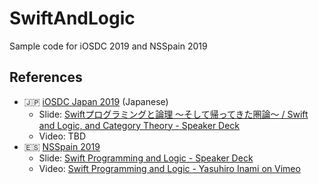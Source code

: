 # SwiftAndLogic
Sample code for iOSDC 2019 and NSSpain 2019

## References

- 🇯🇵 [iOSDC Japan 2019](https://fortee.jp/iosdc-japan-2019/proposal/9529444c-a849-47cd-94a7-bf2b694320aa) (Japanese)
    - Slide: [Swiftプログラミングと論理 〜そして帰ってきた圏論〜 / Swift and Logic, and Category Theory \- Speaker Deck](https://speakerdeck.com/inamiy/swift-and-logic-and-category-theory)
    - Video: TBD
- 🇪🇸 [NSSpain 2019](https://2019.nsspain.com/)
    - Slide: [Swift Programming and Logic \- Speaker Deck](https://speakerdeck.com/inamiy/swift-programming-and-logic)
    - Video: [Swift Programming and Logic \- Yasuhiro Inami on Vimeo](https://vimeo.com/362179375)
